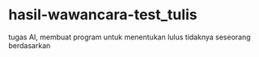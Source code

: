 # hasil-wawancara-test_tulis
tugas AI, membuat program untuk menentukan lulus tidaknya seseorang berdasarkan 
